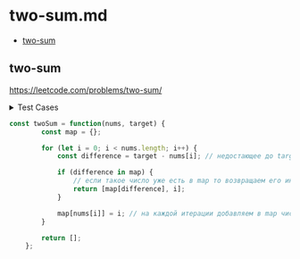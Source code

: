 # two-sum.md

+ [two-sum](#two-sum)

## two-sum

https://leetcode.com/problems/two-sum/

<details><summary>Test Cases</summary><blockquote>

``` javascript
    // [], 0
    // []

    // [3,3], 6
    // [0,1]

    // [1, 2], 5
    // []

    // [3], 3
    // [0]
```

</blockquote></details>

``` javascript
const twoSum = function(nums, target) {
        const map = {};

        for (let i = 0; i < nums.length; i++) {
            const difference = target - nums[i]; // недостающее до target число

            if (difference in map) {
                // если такое число уже есть в map то возвращаем его индекс и индекс текущего элемента итерации
                return [map[difference], i];
            }

            map[nums[i]] = i; // на каждой итерации добавляем в map число и его индекс
        }

        return [];
    };
```
